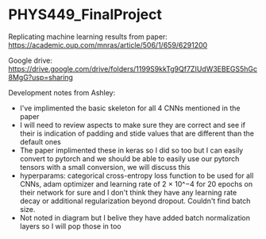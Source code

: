 # PHYS449_FinalProject
Replicating machine learning results from paper: https://academic.oup.com/mnras/article/506/1/659/6291200

Google drive: https://drive.google.com/drive/folders/1199S9kkTg9Qf7ZIUdW3EBEGS5hGc8MgG?usp=sharing


Development notes from Ashley:
- I've implimented the basic skeleton for all 4 CNNs mentioned in the paper
- I will need to review aspects to make sure they are correct and see if their is indication of padding and stide values that are different than the default ones
- The paper implimented these in keras so I did so too but I can easily convert to pytorch and we should be able to easily use our pytorch tensors with a small conversion, we will discuss this
- hyperparams: categorical cross-entropy loss function to be used for all CNNs, adam optimizer and learning rate of  2 × 10^−4 for 20 epochs on their network for sure and I don't think they have any learning rate decay or additional regularization beyond dropout. Couldn't find batch size.
- Not noted in diagram but I belive they have added batch normalization layers so I will pop those in too